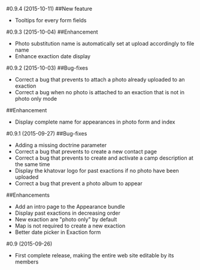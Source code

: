 #0.9.4 (2015-10-11)
##New feature
- Tooltips for every form fields

#0.9.3 (2015-10-04)
##Enhancement
- Photo substitution name is automatically set at upload accordingly to file name
- Enhance exaction date display

#0.9.2 (2015-10-03)
##Bug-fixes
- Correct a bug that prevents to attach a photo already uploaded to an exaction
- Correct a bug when no photo is attached to an exaction that is not in photo only mode

##Enhancement
- Display complete name for appearances in photo form and index

#0.9.1 (2015-09-27)
##Bug-fixes
- Adding a missing doctrine parameter
- Correct a bug that prevents to create a new contact page
- Correct a bug that prevents to create and activate a camp description at the same time
- Display the khatovar logo for past exactions if no photo have been uploaded
- Correct a bug that prevent a photo album to appear

##Enhancements
- Add an intro page to the Appearance bundle
- Display past exactions in decreasing order
- New exaction are "photo only" by default
- Map is not required to create a new exaction
- Better date picker in Exaction form

#0.9 (2015-09-26)
- First complete release, making the entire web site editable by its members
